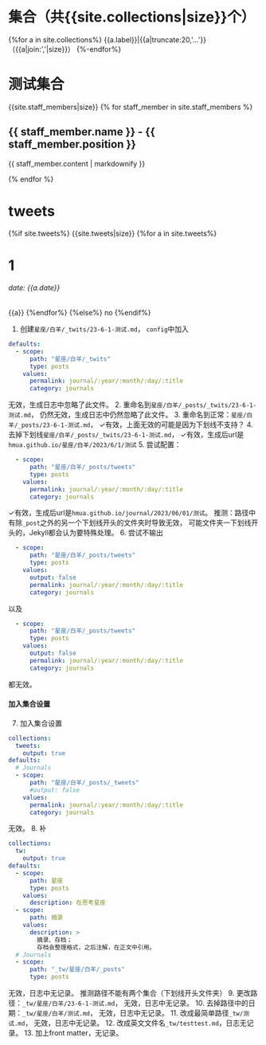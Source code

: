

# 集合（共{{site.collections|size}}个）
{%for a in site.collections%}
{{a.label}}|{{a|truncate:20,'…'}}（{{a|join:','|size}}）
{%-endfor%}

# 测试集合
{{site.staff_members|size}}
{% for staff_member in site.staff_members %}
  <h2>{{ staff_member.name }} - {{ staff_member.position }}</h2>
  <p>{{ staff_member.content | markdownify }}</p>
{% endfor %}

# tweets
{%if site.tweets%}
{{site.tweets|size}}
{%for a in site.tweets%}
# 1
###### date: {{a.date}}
{{a}}
{%endfor%}
{%else%}
no
{%endif%}

1. 创建`星座/白羊/_twits/23-6-1-测试.md`，
`config`中加入
```yaml
defaults:
  - scope:
      path: "星座/白羊/_twits"
      type: posts
    values:
      permalink: journal/:year/:month/:day/:title
      category: journals
```
无效，生成日志中忽略了此文件。
2. 重命名到`星座/白羊/_posts/_twits/23-6-1-测试.md`，
仍然无效，生成日志中仍然忽略了此文件。
3. 重命名到正常：`星座/白羊/_posts/23-6-1-测试.md`，
✓有效，上面无效的可能是因为下划线不支持？
4. 去掉下划线`星座/白羊/_posts/_twits/23-6-1-测试.md`，
✓有效，生成后url是`hmua.github.io/星座/白羊/2023/6/1/测试`
5. 尝试配置：
```yaml
  - scope:
      path: "星座/白羊/_posts/tweets"
      type: posts
    values:
      permalink: journal/:year/:month/:day/:title
      category: journals
```
✓有效，生成后url是`hmua.github.io/journal/2023/06/01/测试`。
推测：路径中有除`_post`之外的另一个下划线开头的文件夹时导致无效，
可能文件夹一下划线开头的，Jekyll都会认为要特殊处理。
6. 尝试不输出
```yaml
  - scope:
      path: "星座/白羊/_posts/tweets"
      type: posts
    values:
      output: false
      permalink: journal/:year/:month/:day/:title
      category: journals
```
以及
```yaml
  - scope:
      path: "星座/白羊/_posts/tweets"
      type: posts
    values:
      output: false
      permalink: journal/:year/:month/:day/:title
      category: journals
```
都无效。

#### 加入集合设置
7. 加入集合设置
```yaml
collections:
  tweets:
    output: true
defaults:
  # Journals
  - scope:
      path: "星座/白羊/_posts/_tweets"
      #output: false
    values:
      permalink: journal/:year/:month/:day/:title
      category: journals
```
无效。
8. 补
```yaml
collections:
  tw:
    output: true
defaults:
  - scope:
      path: 星座
      type: posts
    values:
      description: 在思考星座
  - scope:
      path: 摘录
    values:
      description: >
        摘录、存档；
        存档会整理格式，之后注解，在正文中引用。
  # Journals
  - scope:
      path: "_tw/星座/白羊/_posts"
      type: posts
```
无效，日志中无记录。
推测路径不能有两个集合（下划线开头文件夹）
9. 更改路径：`_tw/星座/白羊/23-6-1-测试.md`，
无效，日志中无记录。
10. 去掉路径中的日期：`_tw/星座/白羊/测试.md`，
无效，日志中无记录。
11. 改成最简单路径`_tw/测试.md`，
无效，日志中无记录。
12. 改成英文文件名`_tw/testtest.md`，日志无记录。
13. 加上front matter，无记录。
